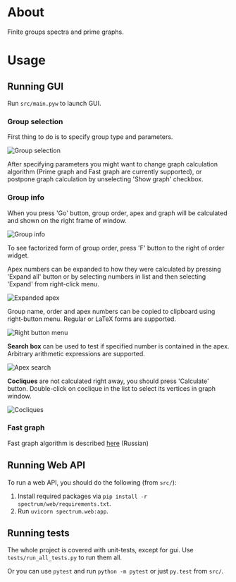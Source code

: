 About
=====

Finite groups spectra and prime graphs.

Usage
=====

Running GUI
-----------
Run `src/main.pyw` to launch GUI.

### Group selection
First thing to do is to specify group type and parameters.

![Group selection](https://raw.github.com/aikoven/calculations/master/doc/group_select.png)

After specifying parameters you might want to change graph calculation algorithm (Prime graph and Fast graph are currently supported), or postpone graph calculation by unselecting 'Show graph' checkbox.

### Group info
When you press 'Go' button, group order, apex and graph will be calculated and shown on the right frame of window.

![Group info](https://raw.github.com/aikoven/calculations/master/doc/group_info.png)

To see factorized form of group order, press 'F' button to the right of order widget.

Apex numbers can be expanded to how they were calculated by pressing 'Expand all' button or by selecting numbers in list and then selecting 'Expand' from right-click menu.

![Expanded apex](https://raw.github.com/aikoven/calculations/master/doc/apex_expanded.png)

Group name, order and apex numbers can be copied to clipboard using right-button menu. Regular or LaTeX forms are supported.

![Right button menu](https://raw.github.com/aikoven/calculations/master/doc/rb_menu.png)

**Search box** can be used to test if specified number is contained in the apex. Arbitrary arithmetic expressions are supported.

![Apex search](https://raw.github.com/aikoven/calculations/master/doc/apex_search.png)

**Cocliques** are not calculated right away, you should press 'Calculate' button. Double-click on coclique in the list to select its vertices in graph window.

![Cocliques](https://raw.github.com/aikoven/calculations/master/doc/cocliques.png)


### Fast graph
Fast graph algorithm is described [here](https://raw.github.com/aikoven/calculations/master/doc/fastgraph.pdf) (Russian)


Running Web API
---------------
To run a web API, you should do the following (from `src/`):
 1. Install required packages via `pip install -r spectrum/web/requirements.txt`.
 2. Run `uvicorn spectrum.web:app`.


Running tests
-------------
The whole project is covered with unit-tests, except for gui.
Use `tests/run_all_tests.py` to run them all.

Or you can use `pytest` and run `python -m pytest` or just `py.test` from `src/`.
